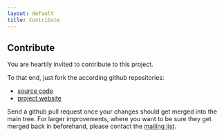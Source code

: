 ```yaml
---
layout: default
title: Contribute
---
```


Contribute
----------

You are heartily invited to contribute to this project.

To that end, just fork the according github repositories:

-   [source code](http://github.com/rubyrep/rubyrep)
-   [project website](http://github.com/rubyrep/rubyrep.github.com)

Send a github pull request once your changes should get merged into the main tree.
For larger improvements, where you want to be sure they get merged back in beforehand, please contact the [mailing list](http://groups.google.com/group/rubyrep).
